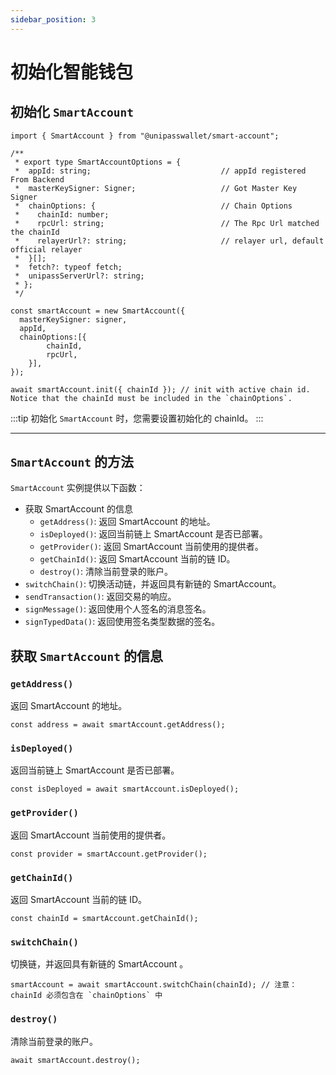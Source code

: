 ```yaml
---
sidebar_position: 3
---
```


# 初始化智能钱包

## 初始化 `SmartAccount`

```tsx
import { SmartAccount } from "@unipasswallet/smart-account";

/**
 * export type SmartAccountOptions = {
 *  appId: string;                             // appId registered From Backend
 *  masterKeySigner: Signer;                   // Got Master Key Signer
 *  chainOptions: {                            // Chain Options
 *    chainId: number;
 *    rpcUrl: string;                          // The Rpc Url matched the chainId
 *    relayerUrl?: string;                     // relayer url, default official relayer
 *  }[];
 *  fetch?: typeof fetch;
 *  unipassServerUrl?: string;
 * };
 */

const smartAccount = new SmartAccount({
  masterKeySigner: signer,
  appId,
  chainOptions:[{
		chainId,
		rpcUrl,
	}],
});

await smartAccount.init({ chainId }); // init with active chain id. Notice that the chainId must be included in the `chainOptions`.
```

:::tip
初始化 `SmartAccount` 时，您需要设置初始化的 chainId。
:::

---

## `SmartAccount` 的方法

`SmartAccount` 实例提供以下函数：

- 获取 SmartAccount 的信息
    - `getAddress()`: 返回 SmartAccount 的地址。
    - `isDeployed()`: 返回当前链上 SmartAccount 是否已部署。
    - `getProvider()`: 返回 SmartAccount 当前使用的提供者。
    - `getChainId()`: 返回 SmartAccount 当前的链 ID。
    - `destroy()`: 清除当前登录的账户。
- `switchChain()`: 切换活动链，并返回具有新链的 SmartAccount。
- `sendTransaction()`: 返回交易的响应。
- `signMessage()`: 返回使用个人签名的消息签名。
- `signTypedData()`: 返回使用签名类型数据的签名。

## 获取 `SmartAccount` 的信息

### `getAddress()`
返回 SmartAccount 的地址。

```tsx
const address = await smartAccount.getAddress();
```

### `isDeployed()`
返回当前链上 SmartAccount 是否已部署。

```tsx
const isDeployed = await smartAccount.isDeployed();
```

### `getProvider()`
返回 SmartAccount 当前使用的提供者。

```tsx
const provider = smartAccount.getProvider();
```

### `getChainId()`
返回 SmartAccount 当前的链 ID。

```tsx
const chainId = smartAccount.getChainId();
```

### `switchChain()`
切换链，并返回具有新链的 SmartAccount 。

```tsx
smartAccount = await smartAccount.switchChain(chainId); // 注意：chainId 必须包含在 `chainOptions` 中
```

### `destroy()`
清除当前登录的账户。

```tsx
await smartAccount.destroy();
```